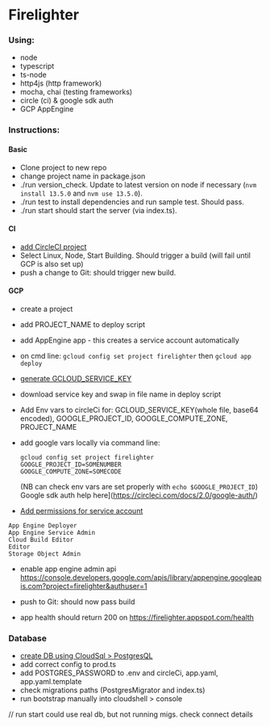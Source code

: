 # Firelighter

### Using: 
- node
- typescript
- ts-node
- http4js (http framework)
- mocha, chai (testing frameworks)
- circle (ci) & google sdk auth
- GCP AppEngine

### Instructions: 
#### Basic
- Clone project to new repo
- change project name in package.json
- ./run version_check. Update to latest version on node if necessary (`nvm install 13.5.0` and `nvm use 13.5.0`). 
- ./run test to install dependencies and run sample test. Should pass.
- ./run start should start the server (via index.ts).

#### CI
- [add CircleCI project](https://circleci.com/add-projects/gh/isabelcooper)
- Select Linux, Node, Start Building. Should trigger a build (will fail until GCP is also set up)
- push a change to Git: should trigger new build.

#### GCP
- create a project 
- add PROJECT_NAME to deploy script 
- add AppEngine app - this creates a service account automatically
- on cmd line: `gcloud config set project firelighter` then `gcloud app deploy`

- [generate GCLOUD_SERVICE_KEY](https://console.cloud.google.com/iam-admin/serviceaccounts?authuser=1&project=firelighter) 
- download service key and swap in file name in deploy script
- Add Env vars to circleCi for: 
GCLOUD_SERVICE_KEY(whole file, base64 encoded), GOOGLE_PROJECT_ID, GOOGLE_COMPUTE_ZONE, PROJECT_NAME
- add google vars locally via command line: 
    ```
    gcloud config set project firelighter
    GOOGLE_PROJECT_ID=SOMENUMBER
    GOOGLE_COMPUTE_ZONE=SOMECODE
    ```
    (NB can check env vars are set properly with `echo $GOOGLE_PROJECT_ID`)
Google sdk auth help here](https://circleci.com/docs/2.0/google-auth/)
- [Add permissions for service account](https://console.cloud.google.com/iam-admin/iam?authuser=1&project=firelighter)
```
App Engine Deployer
App Engine Service Admin
Cloud Build Editor
Editor
Storage Object Admin
```
- enable app engine admin api https://console.developers.google.com/apis/library/appengine.googleapis.com?project=firelighter&authuser=1

- push to Git: should now pass build
- app health should return 200 on https://firelighter.appspot.com/health


### Database
- [create DB using CloudSql > PostgresQL](https://console.cloud.google.com/sql/choose-instance-engine?authuser=1&project=firelighter)
- add correct config to prod.ts 
- add POSTGRES_PASSWORD to .env and circleCi, app.yaml, app.yaml.template
- check migrations paths (PostgresMigrator and index.ts)
- run bootstrap manually into cloudshell > console


// run start could use real db, but not running migs. check connect details 